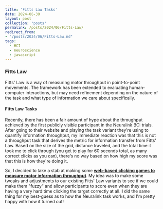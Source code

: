 ```yaml
---
title: 'Fitts Law Tasks'
date: 2024-06-30
layout: post
collection: 'posts'
permalink: /posts/2024/06/Fitts-Law/
redirect_from:
- "/posts/2024/06/Fitts-Law.md"
tags:
  - HCI
  - neuroscience
  - javascript
---
```


### Fitts Law ###
Fitts' Law is a way of measuring motor throughput in point-to-point movements. The framework has been extended to evaluating human-computer interactions, but may need refinement depending on the nature of the task and what type of information we care about specifically. 

#### Fitts Law Tasks #### 
Recently, there has been a fair amount of hype about the throughput achieved by the first publicly visible participant in the Neuralink BCI trials. After going to their website and playing the task variant they're using to quantify information throughput, my immediate reaction was that this is not a throughput task that derives the metric for information transfer from Fitts' Law. Based on the size of the grid, distance traveled, and the total time it took me to click through (you get to play for 60 seconds total, as many correct clicks as you can), there's no way based on how high my score was that this is how they're doing it.  

So, I decided to take a stab at making some **[web-based clicking games to measure motor information throughput](https://about.murphylab.net/posts/2024-06-30-Fitts-Law)**. My idea was to make some tweaks and adjustments to our existing Fitts' Law variants to see if we could make them "fuzzy" and allow participants to score even when they are having a very hard time clicking the target correctly at all. I did the same thing for my best-guess as to how the Neuralink task works, and I'm pretty happy with how it turned out! 
  